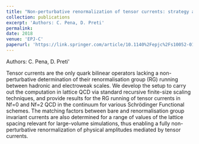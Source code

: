 ```yaml
---
title: "Non-perturbative renormalization of tensor currents: strategy and results for Nf=0 and  Nf=2 QCD"
collection: publications
excerpt: 'Authors: C. Pena, D. Preti'
permalink: 
date: 2018
venue: 'EPJ-C'
paperurl: 'https://link.springer.com/article/10.1140%2Fepjc%2Fs10052-018-6022-7'
---
```

Authors: C. Pena, D. Preti'

Tensor currents are the only quark bilinear operators lacking a non-perturbative determination of their renormalisation group (RG) 
running between hadronic 
and electroweak scales. We develop the setup to carry out the computation in lattice QCD 
via standard recursive finite-size scaling techniques, and provide 
results for the RG running of tensor currents in Nf=0 and Nf=2 QCD in the 
continuum for various Schrödinger Functional schemes. The matching factors between bare and 
renormalisation group invariant currents are also determined for a range of values of the 
lattice spacing relevant for large-volume simulations, thus enabling a fully 
non-perturbative renormalization of physical amplitudes mediated by tensor currents.
